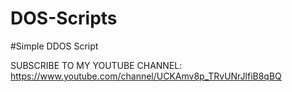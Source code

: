 # DOS-Scripts
#Simple DDOS Script




SUBSCRIBE TO MY YOUTUBE CHANNEL: https://www.youtube.com/channel/UCKAmv8p_TRvUNrJlfiB8qBQ
